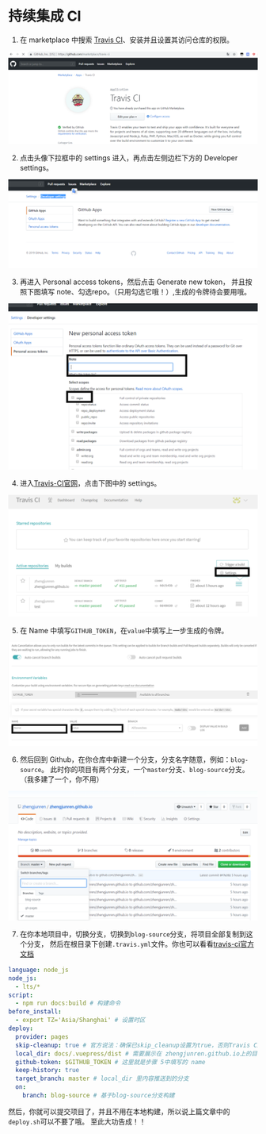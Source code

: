 # 持续集成 CI

1. 在 marketplace 中搜索 [Travis CI](https://github.com/marketplace/travis-ci)、安装并且设置其访问仓库的权限。

![安装](/vuepress/持续集成.PNG)

2. 点击头像下拉框中的 settings 进入，再点击左侧边栏下方的 Developer settings。

![安装](/vuepress/持续集成2.PNG)

3. 再进入 Personal access tokens，然后点击 Generate new token，
并且按照下图填写 note、勾选repo。（只用勾选它哦！）,生成的令牌待会要用哦。

![安装](/vuepress/持续集成3.PNG)

4. 进入[Travis-CI官网](https://travis-ci.com/)，点击下图中的 settings。
 
![安装](/vuepress/持续集成4.PNG)

5. 在 Name 中填写```GITHUB_TOKEN```，在```value```中填写上一步生成的令牌。

![安装](/vuepress/持续集成5.PNG)

6. 然后回到 Github，在你仓库中新建一个分支，分支名字随意，例如：```blog-source```。
此时你的项目有两个分支，一个```master```分支、```blog-source```分支。（我多建了一个，你不用）

![安装](/vuepress/持续集成6.PNG)

7. 在你本地项目中，切换分支，切换到```blog-source```分支，将项目全部复制到这个分支，
然后在根目录下创建```.travis.yml```文件。你也可以看看[travis-ci官方文档](https://docs.travis-ci.com/user/deployment/pages/)

```yaml
language: node_js
node_js:
  - lts/*
script:
  - npm run docs:build # 构建命令
before_install:
  - export TZ='Asia/Shanghai' # 设置时区
deploy:
  provider: pages
  skip-cleanup: true # 官方说法：确保已skip_cleanup设置为true，否则Travis CI将删除在构建期间创建的所有文件，这可能会删除您尝试上传的内容。
  local_dir: docs/.vuepress/dist # 需要展示在 zhengjunren.github.io上的目录
  github-token: $GITHUB_TOKEN # 这里就是步骤 5中填写的 name
  keep-history: true
  target_branch: master # local_dir 里内容推送到的分支
  on:
    branch: blog-source # 基于blog-source分支构建
```
然后，你就可以提交项目了，并且不用在本地构建，所以说上篇文章中的```deploy.sh```可以不要了哦。
至此大功告成！！
